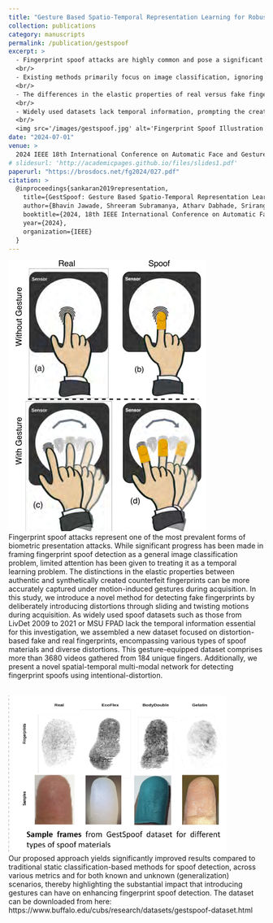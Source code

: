 ```yaml
---
title: "Gesture Based Spatio-Temporal Representation Learning for Robust Fingerprint Presentation Attack Detection"
collection: publications
category: manuscripts
permalink: /publication/gestspoof
excerpt: >
  - Fingerprint spoof attacks are highly common and pose a significant threat to biometric security systems.
  <br/>
  - Existing methods primarily focus on image classification, ignoring the potential benefits of temporal learning.
  <br/>
  - The differences in the elastic properties of real versus fake fingerprints can be better detected through motion-induced gestures.
  <br/>
  - Widely used datasets lack temporal information, prompting the creation of a new dataset to explore distortion-based spoof detection.
  <br/>
  <img src='/images/gestspoof.jpg' alt='Fingerprint Spoof Illustration' href='https://ieeexplore.ieee.org/xpl/conhome/10581880/proceeding'>
date: "2024-07-01"
venue: >
  2024 IEEE 18th International Conference on Automatic Face and Gesture Recognition (FG)
# slidesurl: 'http://academicpages.github.io/files/slides1.pdf'
paperurl: "https://brosdocs.net/fg2024/027.pdf"
citation: >
  @inproceedings{sankaran2019representation,
    title={GestSpoof: Gesture Based Spatio-Temporal Representation Learning For Robust Fingerprint Presentation Attack Detection},
    author={Bhavin Jawade, Shreeram Subramanya, Atharv Dabhade, Srirangaraj Setlur, Venu Govindaraju},
    booktitle={2024, 18th IEEE International Conference on Automatic Face & Gesture Recognition (FG 2024)},
    year={2024},
    organization={IEEE}
  }
---
```

<img src='/images/gestspoof_image2.png'><br/>
Fingerprint spoof attacks represent one of the most prevalent forms of biometric presentation attacks. While significant progress has been made in framing fingerprint spoof detection as a general image classification problem, limited attention has been given to treating it as a temporal learning problem. The distinctions in the elastic properties between authentic and synthetically created counterfeit fingerprints can be more accurately captured under motion-induced gestures during acquisition. In this study, we introduce a novel method for detecting fake fingerprints by deliberately introducing distortions through sliding and twisting motions during acquisition. As widely used spoof datasets such as those from LivDet 2009 to 2021 or MSU FPAD lack the temporal information essential for this investigation, we assembled a new dataset focused on distortion-based fake and real fingerprints, encompassing various types of spoof materials and diverse distortions. This gesture-equipped dataset comprises more than 3680 videos gathered from 184 unique fingers. Additionally, we present a novel spatial-temporal multi-modal network for detecting fingerprint spoofs using intentional-distortion.

<br/>
<img src='/images/spoof_fingerprints.png'><br/>
Our proposed approach yields significantly improved results compared to traditional static classification-based methods for spoof detection, across various metrics and for both known and unknown (generalization) scenarios, thereby highlighting the substantial impact that introducing gestures can have on enhancing fingerprint spoof detection. The dataset can be downloaded from here: https://www.buffalo.edu/cubs/research/datasets/gestspoof-dataset.html